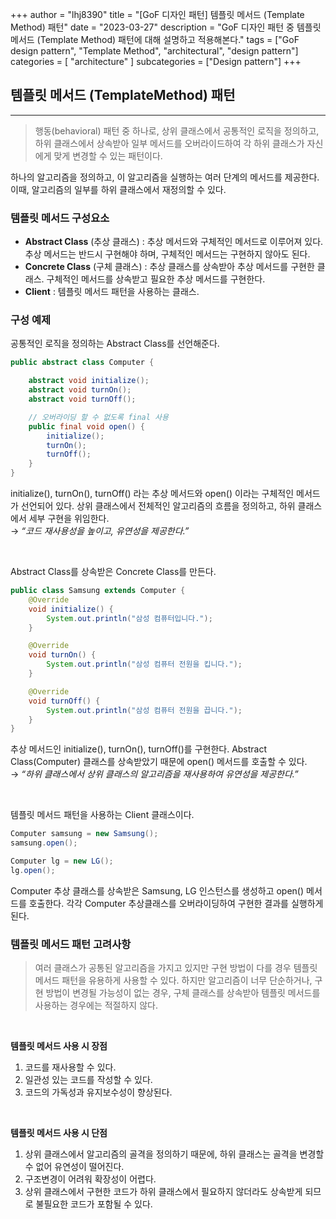+++
author = "lhj8390"
title = "[GoF 디자인 패턴] 템플릿 메서드 (Template Method) 패턴"
date = "2023-03-27"
description = "GoF 디자인 패턴 중 템플릿 메서드 (Template Method) 패턴에 대해 설명하고 적용해본다."
tags = ["GoF design pattern", "Template Method", "architectural", "design pattern"]
categories = [
    "architecture"
]
subcategories = ["Design pattern"]
+++

## 템플릿 메서드 (TemplateMethod) 패턴

---

> <span class="red">행동(behavioral) 패턴 중 하나</span>로, 상위 클래스에서 공통적인 로직을 정의하고, 하위 클래스에서 상속받아 일부 메서드를 오버라이드하여 각 하위 클래스가 자신에게 맞게 변경할 수 있는 패턴이다.
> 

하나의 알고리즘을 정의하고, 이 알고리즘을 실행하는 여러 단계의 메서드를 제공한다. 이때, 알고리즘의 일부를 하위 클래스에서 재정의할 수 있다.

### 템플릿 메서드 구성요소

- **Abstract Class** (추상 클래스) : 추상 메서드와 구체적인 메서드로 이루어져 있다. 추상 메서드는 반드시 구현해야 하며, 구체적인 메서드는 구현하지 않아도 된다.
- **Concrete Class** (구체 클래스) : 추상 클래스를 상속받아 추상 메서드를 구현한 클래스. 구체적인 메서드를 상속받고 필요한 추상 메서드를 구현한다.
- **Client** : 템플릿 메서드 패턴을 사용하는 클래스.

### 구성 예제

공통적인 로직을 정의하는 Abstract Class를 선언해준다.

```java
public abstract class Computer {

    abstract void initialize();
    abstract void turnOn();
    abstract void turnOff();

    // 오버라이딩 할 수 없도록 final 사용
    public final void open() {
        initialize();
        turnOn();
        turnOff();
    }
}
```

initialize(), turnOn(), turnOff() 라는 추상 메서드와 open() 이라는 구체적인 메서드가 선언되어 있다. 상위 클래스에서 전체적인 알고리즘의 흐름을 정의하고, 하위 클래스에서 세부 구현을 위임한다. <br/>
→ *“코드 재사용성을 높이고, 유연성을 제공한다.”*

<br/>

Abstract Class를 상속받은 Concrete Class를 만든다.

```java
public class Samsung extends Computer {
    @Override
    void initialize() {
        System.out.println("삼성 컴퓨터입니다.");
    }

    @Override
    void turnOn() {
        System.out.println("삼성 컴퓨터 전원을 킵니다.");
    }

    @Override
    void turnOff() {
        System.out.println("삼성 컴퓨터 전원을 끕니다.");
    }
}
```

추상 메서드인 initialize(), turnOn(), turnOff()를 구현한다. Abstract Class(Computer) 클래스를 상속받았기 때문에 open() 메서드를 호출할 수 있다.<br/>
→ *“하위 클래스에서 상위 클래스의 알고리즘을 재사용하여 유연성을 제공한다.”*

<br/>

템플릿 메서드 패턴을 사용하는 Client 클래스이다.

```java
Computer samsung = new Samsung();
samsung.open();

Computer lg = new LG();
lg.open();
```

Computer 추상 클래스를 상속받은 Samsung, LG 인스턴스를 생성하고 open() 메서드를 호출한다. 각각 Computer 추상클래스를 오버라이딩하여 구현한 결과를 실행하게 된다.

### 템플릿 메서드 패턴 고려사항

> 여러 클래스가 공통된 알고리즘을 가지고 있지만 구현 방법이 다를 경우 템플릿 메서드 패턴을 유용하게 사용할 수 있다. 하지만 <span class="red">알고리즘이 너무 단순하거나, 구현 방법이 변경될 가능성이 없는 경우, 구체 클래스를 상속받아 템플릿 메서드를 사용하는 경우</span>에는 적절하지 않다.
> 

<br/>

**템플릿 메서드 사용 시 장점**

1. 코드를 재사용할 수 있다.
2. 일관성 있는 코드를 작성할 수 있다.
3. 코드의 가독성과 유지보수성이 향상된다.

<br/>

**템플릿 메서드 사용 시 단점**

1. 상위 클래스에서 알고리즘의 골격을 정의하기 때문에, 하위 클래스는 골격을 변경할 수 없어 유연성이 떨어진다.
2. 구조변경이 어려워 확장성이 어렵다.
3. 상위 클래스에서 구현한 코드가 하위 클래스에서 필요하지 않더라도 상속받게 되므로 불필요한 코드가 포함될 수 있다.

<br/>
<br/>
<br/>